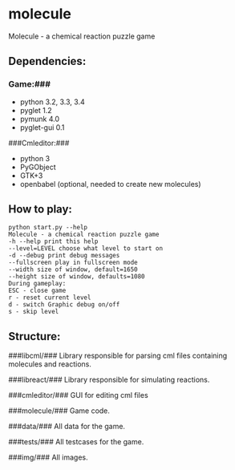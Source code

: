molecule
========

Molecule - a chemical reaction puzzle game

Dependencies:
-------
### Game:###
* python 3.2, 3.3, 3.4
* pyglet 1.2
* pymunk 4.0
* pyglet-gui 0.1

###Cmleditor:###
* python 3
* PyGObject
* GTK+3
* openbabel (optional, needed to create new molecules)

How to play:
---------
    python start.py --help
    Molecule - a chemical reaction puzzle game
    -h --help print this help
    --level=LEVEL choose what level to start on
    -d --debug print debug messages
    --fullscreen play in fullscreen mode
    --width size of window, default=1650
    --height size of window, defaults=1080
    During gameplay:
    ESC - close game
    r - reset current level
    d - switch Graphic debug on/off
    s - skip level

Structure:
-------
###libcml/###
Library responsible for parsing cml files containing molecules and reactions.

###libreact/###
Library responsible for simulating reactions.

###cmleditor/###
GUI for editing cml files

###molecule/###
Game code.

###data/###
All data for the game.

###tests/###
All testcases for the game.

###img/###
All images.
